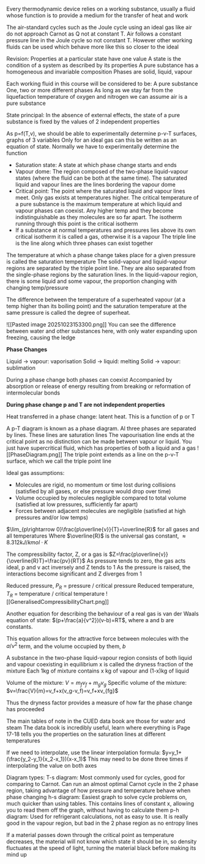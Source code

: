 Every thermodynamic device relies on a working substance, usually a fluid whose function is to provide a medium for the transfer of heat and work

The air-standard cycles such as the Joule cycle using an ideal gas like air do not approach Carnot as Q not at constant T.
Air follows a constant pressure line in the Joule cycle so not constant T.
However other working fluids can be used which behave more like this so closer to the ideal

Revision:
Properties at a particular state have one value
A state is the condition of a system as described by its properties
A pure substance has a homogeneous and invariable composition
Phases are solid, liquid, vapour

Each working fluid in this course will be considered to be:
A pure substance
One, two or more different phases
As long as we stay far from the liquefaction temperature of oxygen and nitrogen we can assume air is a pure substance

State principal: In the absence of external effects, the state of a pure substance is fixed by the values of 2 independent properties

As p=f(T,v), we should be able to experimentally determine p-v-T surfaces, graphs of 3 variables
Only for an ideal gas can this be written as an equation of state. Normally we have to experimentally determine the function

* Saturation state: A state at which phase change starts and ends
* Vapour dome: The region composed of the two-phase liquid-vapour states (where the fluid can be both at the same time). The saturated liquid and vapour lines are the lines bordering the vapour dome
* Critical point: The point where the saturated liquid and vapour lines meet. Only gas exists at temperatures higher. The critical temperature of a pure substance is the maximum temperature at which liquid and vapour phases can coexist. Any higher temp and they become indistinguishable as they molecules are so far apart. The isotherm running through this point is the critical isotherm
* If a substance at normal temperatures and pressures lies above its own critical isotherm it is called a gas, otherwise it is a vapour
The triple line is the line along which three phases can exist together

The temperature at which a phase change takes place for a given pressure is called the saturation temperature
The solid-vapour and liquid-vapour regions are separated by the triple point line. They are also separated from the single-phase regions by the saturation lines. 
In the liquid-vapour region, there is some liquid and some vapour, the proportion changing with changing temp/pressure

The difference between the temperature of a superheated vapour (at a temp higher than its boiling point) and the saturation temperature at the same pressure is called the degree of superheat.

![[Pasted image 20251023153300.png]]
You can see the difference between water and other substances here, with only water expanding upon freezing, causing the ledge

**Phase Changes**

Liquid -> vapour: vaporisation
Solid -> liquid: melting
Solid -> vapour: sublimation

During a phase change both phases can coexist
Accompanied by absorption or release of energy resulting from breaking or reformation of intermolecular bonds

**During phase change p and T are not independent properties**

Heat transferred in a phase change: latent heat. This is a function of p or T

A p-T diagram is known as a phase diagram. Al three phases are separated by lines. These lines are saturation lines
The vapourisation line ends at the critical point as no distinction can be made between vapour or liquid. You just have supercritical fluid, which has properties of both a liquid and a gas
![[PhaseDiagram.png]]
The triple point extends as a line on the p-v-T surface, which we call the triple point line

Ideal gas assumptions:
* Molecules are rigid, no momentum or time lost during collisions (satisfied by all gases, or else pressure would drop over time)
* Volume occupied by molecules negligible compared to total volume (satisfied at low pressures, sufficiently far apart)
* Forces between adjacent molecules are negligible (satisfied at high pressures and/or low temps)

$\lim_{p\rightarrow 0}\frac{p\overline{v}}{T}=\overline{R}$ for all gases and all temperatures
Where $\overline{R}$ is the universal gas constant, $\approx 8.312kJ/kmol\cdot K$

The compressibility factor, Z, or a gas is $Z=\frac{p\overline{v}}{\overline{R}T}=\frac{pv}{RT}$
As pressure tends to zero, the gas acts ideal, p and v act inversely and Z tends to 1
As the pressure is raised, the interactions become significant and Z diverges from 1

Reduced pressure, $P_R$ = pressure / critical pressure
Reduced temperature, $T_R$ = temperature / critical temperature
![[GeneralisedCompressibilityChart.png]]

Another equation for describing the behaviour of a real gas is van der Waals equation of state: $(p+\frac{a}{v^2})(v-b)=RT$, where a and b are constants. 

This equation allows for the attractive force between molecules with the $a/v^2$ term, and the volume occupied by them, $b$

A substance in the two-phase liquid-vapour region consists of both liquid and vapour coexisting in equilibrium
x is called the dryness fraction of the mixture
Each 1kg of mixture contains x kg of vapour and (1-x)kg of liquid

Volume of the mixture: $V=m_fv_f+m_gv_g$
Specific volume of the mixture: $v=\frac{V}{m}=v_f+x(v_g-v_f)=v_f+xv_{fg}$

Thus the dryness factor provides a measure of how far the phase change has proceeded

The main tables of note in the CUED data book are those for water and steam
The data book is incredibly useful, learn where everything is
Page 17-18 tells you the properties on the saturation lines at different temperatures

If we need to interpolate, use the linear interpolation formula:
$y=y_1+(\frac{y_2-y_1}{x_2-x_1})(x-x_1)$
This may need to be done three times if interpolating the value on both axes

Diagram types:
T-s diagram: Most commonly used for cycles, good for comparing to Carnot. Can run an almost optimal Carnot cycle in the 2 phase region, taking advantage of how pressure and temperature behave when phase changing
h-s diagram: Easiest graph to solve cycle problems on, much quicker than using tables. This contains lines of constant x, allowing you to read them off the graph, without having to calculate them
p-h diagram: Used for refrigerant calculations, not as easy to use. It is really good in the vapour region, but bad in the 2 phase region as no entropy lines

If a material passes down through the critical point as temperature decreases, the material will not know which state it should be in, so density fluctuates at the speed of light, turning the material black before making its mind up








